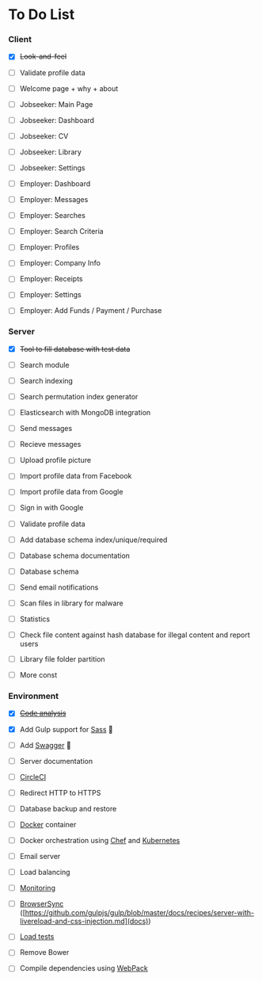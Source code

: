 # To Do List


### Client
- [X] ~~Look-and-feel~~
- [ ] Validate profile data
- [ ] Welcome page + why + about
- [ ] Jobseeker: Main Page
- [ ] Jobseeker: Dashboard
- [ ] Jobseeker: CV
- [ ] Jobseeker: Library
- [ ] Jobseeker: Settings
- [ ] Employer: Dashboard
- [ ] Employer: Messages
- [ ] Employer: Searches
- [ ] Employer: Search Criteria
- [ ] Employer: Profiles
- [ ] Employer: Company Info
- [ ] Employer: Receipts
- [ ] Employer: Settings
- [ ] Employer: Add Funds / Payment / Purchase


### Server
- [X] ~~Tool to fill database with test data~~
- [ ] Search module
- [ ] Search indexing
- [ ] Search permutation index generator
- [ ] Elasticsearch with MongoDB integration
- [ ] Send messages
- [ ] Recieve messages
- [ ] Upload profile picture
- [ ] Import profile data from Facebook
- [ ] Import profile data from Google
- [ ] Sign in with Google
- [ ] Validate profile data
- [ ] Add database schema index/unique/required
- [ ] Database schema documentation
- [ ] Database schema
- [ ] Send email notifications
- [ ] Scan files in library for malware
- [ ] Statistics
- [ ] Check file content against hash database for illegal content and report users
- [ ] Library file folder partition
- [ ] More const


### Environment
- [X] ~~[Code analysis](https://codeclimate.com/github/Axodoss/Ceramic)~~
- [X] Add Gulp support for [Sass](http://sass-lang.com/) &#x1F53A;
- [ ] Add [Swagger](https://github.com/swagger-api/swagger-node) &#x1F53A;
- [ ] Server documentation
- [ ] [CircleCI](https://circleci.com/)
- [ ] Redirect HTTP to HTTPS
- [ ] Database backup and restore
- [ ] [Docker](https://www.docker.com/) container
- [ ] Docker orchestration using [Chef](https://www.chef.io/) and [Kubernetes](http://kubernetes.io/)
- [ ] Email server
- [ ] Load balancing
- [ ] [Monitoring](https://www.pingdom.com/?utm_source=adroll&utm_medium=web&utm_campaign=static)
- [ ] [BrowserSync](https://www.browsersync.io/) ([https://github.com/gulpjs/gulp/blob/master/docs/recipes/server-with-livereload-and-css-injection.md](docs))
- [ ] [Load tests](http://gatling.io/#/)
- [ ] Remove Bower
- [ ] Compile dependencies using [WebPack](https://webpack.github.io/)


